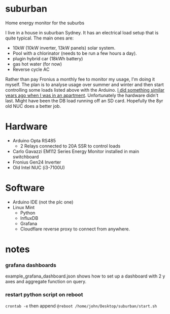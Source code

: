 
# suburban
Home energy monitor for the suburbs

I live in a house in suburban Sydney. It has an electrical load setup that is quite typical. The main ones are: 
- 10kW (10kW inverter, 13kW panels) solar system.
- Pool with a chlorinator (needs to be run a few hours a day).
- plugin hybrid car (18kWh battery)
- gas hot water (for now)
- Reverse cycle AC

Rather than pay Fronius a monthly fee to monitor my usage, I'm doing it myself. The plan is to analyse usage over summer and winter and then start controlling some loads listed above with the Arduino.
[I did something similar years ago when I was in an apartment](https://www.hackster.io/user0813287607/home-energy-monitor-f49f9c). Unfortunately the hardware didn't last. Might have been the DB load running off an SD card. Hopefully the 8yr old NUC does a better job.

# Hardware
- Arduino Opta RS485
  - 2 Relays connected to 20A SSR to control loads
- Carlo Gavazzi EM112 Series Energy Monitor installed in main switchboard
- Fronius Gen24 Inverter
- Old Intel NUC (i3-7100U)

# Software
- Arduino IDE (not the plc one)
- Linux Mint
  - Python
  - InfluxDB
  - Grafana
  - Cloudflare reverse proxy to connect from anywhere.
  
# notes
### grafana dashboards
example_grafana_dashboard.json shows how to set up a dashboard with 2 y axes and aggregate function on query.
### restart python script on reboot
`crontab -e`
then append
`@reboot /home/john/Desktop/suburban/start.sh`
